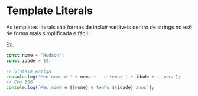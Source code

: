# Template Literals
As templates literals são formas de incluir variáveis dentro de strings no es6 de forma mais simplificada e fácil.

Ex:
````javascript
const nome = 'Hudson';
const idade = 19;

// Sintaxe Antiga
console.log('Meu nome é ' + nome + ' e tenho ' + idade + ' anos');
// Com ES6
console.log(`Meu nome é ${nome} e tenho ${idade} anos`);
````
